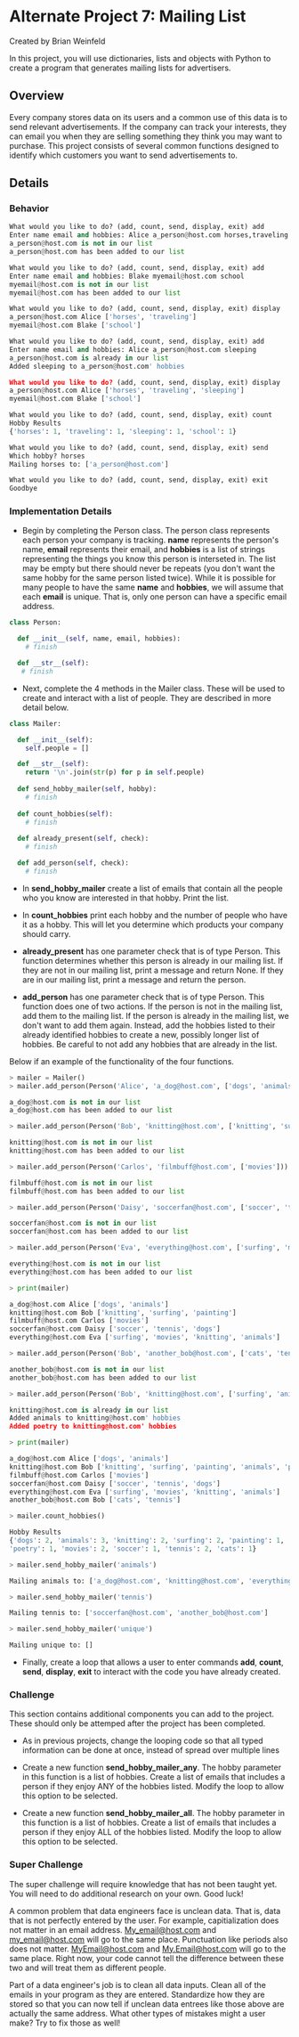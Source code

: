 # Alternate Project 7: Mailing List

Created by Brian Weinfeld

In this project, you will use dictionaries, lists and objects with Python to create a program that generates mailing lists for advertisers.

## Overview

Every company stores data on its users and a common use of this data is to send relevant advertisements. If the company can track your interests, they can email you when they are selling something they think you may want to purchase. This project consists of several common functions designed to identify which customers you want to send advertisements to.

## Details

### Behavior

```python
What would you like to do? (add, count, send, display, exit) add
Enter name email and hobbies: Alice a_person@host.com horses,traveling
a_person@host.com is not in our list
a_person@host.com has been added to our list

What would you like to do? (add, count, send, display, exit) add
Enter name email and hobbies: Blake myemail@host.com school
myemail@host.com is not in our list
myemail@host.com has been added to our list

What would you like to do? (add, count, send, display, exit) display
a_person@host.com Alice ['horses', 'traveling']
myemail@host.com Blake ['school']

What would you like to do? (add, count, send, display, exit) add
Enter name email and hobbies: Alice a_person@host.com sleeping
a_person@host.com is already in our list
Added sleeping to a_person@host.com' hobbies

What would you like to do? (add, count, send, display, exit) display
a_person@host.com Alice ['horses', 'traveling', 'sleeping']
myemail@host.com Blake ['school']

What would you like to do? (add, count, send, display, exit) count
Hobby Results
{'horses': 1, 'traveling': 1, 'sleeping': 1, 'school': 1}

What would you like to do? (add, count, send, display, exit) send
Which hobby? horses
Mailing horses to: ['a_person@host.com']

What would you like to do? (add, count, send, display, exit) exit
Goodbye
```

### Implementation Details

* Begin by completing the Person class. The person class represents each person your company is tracking. __name__ represents the person's name, __email__ represents their email, and __hobbies__ is a list of strings representing the things you know this person is interseted in. The list may be empty but there should never be repeats (you don't want the same hobby for the same person listed twice). While it is possible for many people to have the same __name__ and __hobbies__, we will assume that each __email__ is unique. That is, only one person can have a specific email address.

```python
class Person:

  def __init__(self, name, email, hobbies):
    # finish

  def __str__(self):
   # finish
```

* Next, complete the 4 methods in the Mailer class. These will be used to create and interact with a list of people. They are described in more detail below.

```python
class Mailer:

  def __init__(self):
    self.people = []

  def __str__(self):
    return '\n'.join(str(p) for p in self.people)
  
  def send_hobby_mailer(self, hobby):
    # finish
  
  def count_hobbies(self):
    # finish
  
  def already_present(self, check):
    # finish

  def add_person(self, check):
    # finish
```

* In __send_hobby_mailer__ create a list of emails that contain all the people who you know are interested in that hobby. Print the list.

* In __count_hobbies__ print each hobby and the number of people who have it as a hobby. This will let you determine which products your company should carry.

* __already_present__ has one parameter check that is of type Person. This function determines whether this person is already in our mailing list. If they are not in our mailing list, print a message and return None. If they are in our mailing list, print a message and return the person.

* __add_person__ has one parameter check that is of type Person. This function does one of two actions. If the person is not in the mailing list, add them to the mailing list. If the person is already in the mailing list, we don't want to add them again. Instead, add the hobbies listed to their already identified hobbies to create a new, possibly longer list of hobbies. Be careful to not add any hobbies that are already in the list.

Below if an example of the functionality of the four functions.

```python
> mailer = Mailer()
> mailer.add_person(Person('Alice', 'a_dog@host.com', ['dogs', 'animals']))

a_dog@host.com is not in our list
a_dog@host.com has been added to our list

> mailer.add_person(Person('Bob', 'knitting@host.com', ['knitting', 'surfing', 'painting']))

knitting@host.com is not in our list
knitting@host.com has been added to our list

> mailer.add_person(Person('Carlos', 'filmbuff@host.com', ['movies']))

filmbuff@host.com is not in our list
filmbuff@host.com has been added to our list

> mailer.add_person(Person('Daisy', 'soccerfan@host.com', ['soccer', 'tennis', 'dogs']))

soccerfan@host.com is not in our list
soccerfan@host.com has been added to our list

> mailer.add_person(Person('Eva', 'everything@host.com', ['surfing', 'movies', 'knitting', 'animals']))

everything@host.com is not in our list
everything@host.com has been added to our list

> print(mailer)

a_dog@host.com Alice ['dogs', 'animals']
knitting@host.com Bob ['knitting', 'surfing', 'painting']
filmbuff@host.com Carlos ['movies']
soccerfan@host.com Daisy ['soccer', 'tennis', 'dogs']
everything@host.com Eva ['surfing', 'movies', 'knitting', 'animals']

> mailer.add_person(Person('Bob', 'another_bob@host.com', ['cats', 'tennis']))

another_bob@host.com is not in our list
another_bob@host.com has been added to our list

> mailer.add_person(Person('Bob', 'knitting@host.com', ['surfing', 'animals', 'poetry']))

knitting@host.com is already in our list
Added animals to knitting@host.com' hobbies
Added poetry to knitting@host.com' hobbies

> print(mailer)

a_dog@host.com Alice ['dogs', 'animals']
knitting@host.com Bob ['knitting', 'surfing', 'painting', 'animals', 'poetry']
filmbuff@host.com Carlos ['movies']
soccerfan@host.com Daisy ['soccer', 'tennis', 'dogs']
everything@host.com Eva ['surfing', 'movies', 'knitting', 'animals']
another_bob@host.com Bob ['cats', 'tennis']

> mailer.count_hobbies()

Hobby Results
{'dogs': 2, 'animals': 3, 'knitting': 2, 'surfing': 2, 'painting': 1,
'poetry': 1, 'movies': 2, 'soccer': 1, 'tennis': 2, 'cats': 1}

> mailer.send_hobby_mailer('animals')

Mailing animals to: ['a_dog@host.com', 'knitting@host.com', 'everything@host.com']

> mailer.send_hobby_mailer('tennis')

Mailing tennis to: ['soccerfan@host.com', 'another_bob@host.com']

> mailer.send_hobby_mailer('unique')

Mailing unique to: []
```

* Finally, create a loop that allows a user to enter commands __add__, __count__, __send__, __display__, __exit__ to interact with the code you have already created.

### Challenge

This section contains additional components you can add to the project. These should only be attemped after the project has been completed.

* As in previous projects, change the looping code so that all typed information can be done at once, instead of spread over multiple lines

* Create a new function __send_hobby_mailer_any__. The hobby parameter in this function is a list of hobbies. Create a list of emails that includes a person if they enjoy ANY of the hobbies listed. Modify the loop to allow this option to be selected.

* Create a new function __send_hobby_mailer_all__. The hobby parameter in this function is a list of hobbies. Create a list of emails that includes a person if they enjoy ALL of the hobbies listed. Modify the loop to allow this option to be selected.

### Super Challenge

The super challenge will require knowledge that has not been taught yet. You will need to do additional research on your own. Good luck!

A common problem that data engineers face is unclean data. That is, data that is not perfectly entered by the user. For example, capitialization does not matter in an email address. My_email@host.com and my_email@host.com will go to the same place. Punctuation like periods also does not matter. MyEmail@host.com and My.Email@host.com will go to the same place. Right now, your code cannot tell the difference between these two and will treat them as different people.

Part of a data engineer's job is to clean all data inputs. Clean all of the emails in your program as they are entered. Standardize how they are stored so that you can now tell if unclean data entrees like those above are actually the same address. What other types of mistakes might a user make? Try to fix those as well!
